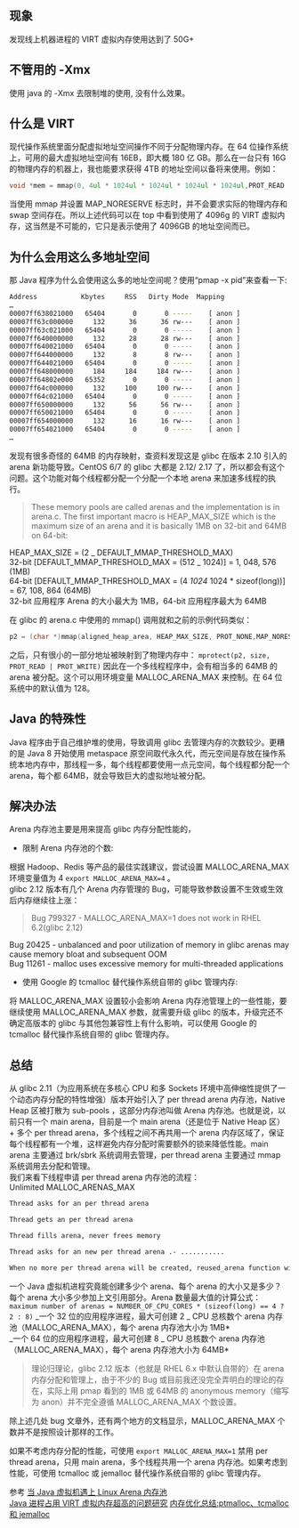## 现象

发现线上机器进程的 VIRT 虚拟内存使用达到了 50G+

## 不管用的 -Xmx

使用 java 的 -Xmx 去限制堆的使用, 没有什么效果。

## 什么是 VIRT

现代操作系统里面分配虚拟地址空间操作不同于分配物理内存。在 64 位操作系统上，可用的最大虚拟地址空间有 16EB，即大概 180 亿 GB。那么在一台只有 16G 的物理内存的机器上，我也能要求获得 4TB 的地址空间以备将来使用。例如：

```c
void *mem = mmap(0, 4ul * 1024ul * 1024ul * 1024ul * 1024ul,PROT_READ | PROT_WRITE, MAP_PRIVATE | MAP_ANONYMOUS | MAP_NORESERVE,-1, 0);
```

当使用 mmap 并设置 MAP_NORESERVE 标志时，并不会要求实际的物理内存和 swap 空间存在。所以上述代码可以在 top 中看到使用了 4096g 的 VIRT 虚拟内存，这当然是不可能的，它只是表示使用了 4096GB 的地址空间而已。

## 为什么会用这么多地址空间

那 Java 程序为什么会使用这么多的地址空间呢？使用“pmap -x pid”来查看一下:

```sh
Address           Kbytes     RSS   Dirty Mode  Mapping
…
00007ff638021000   65404       0       0 -----    [ anon ]
00007ff63c000000     132      36      36 rw---    [ anon ]
00007ff63c021000   65404       0       0 -----    [ anon ]
00007ff640000000     132      28      28 rw---    [ anon ]
00007ff640021000   65404       0       0 -----    [ anon ]
00007ff644000000     132       8       8 rw---    [ anon ]
00007ff644021000   65404       0       0 -----    [ anon ]
00007ff648000000     184     184     184 rw---    [ anon ]
00007ff64802e000   65352       0       0 -----    [ anon ]
00007ff64c000000     132     100     100 rw---    [ anon ]
00007ff64c021000   65404       0       0 -----    [ anon ]
00007ff650000000     132      56      56 rw---    [ anon ]
00007ff650021000   65404       0       0 -----    [ anon ]
00007ff654000000     132      16      16 rw---    [ anon ]
00007ff654021000   65404       0       0 -----    [ anon ]
…
```

发现有很多奇怪的 64MB 的内存映射，查资料发现这是 glibc 在版本 2.10 引入的 arena 新功能导致。CentOS 6/7 的 glibc 大都是 2.12/ 2.17 了，所以都会有这个问题。这个功能对每个线程都分配一个分配一个本地 arena 来加速多线程的执行。

> These memory pools are called arenas and the implementation is in arena.c. The first important macro is HEAP_MAX_SIZE which is the maximum size of an arena and it is basically 1MB on 32-bit and 64MB on 64-bit:

HEAP_MAX_SIZE = (2 _ DEFAULT_MMAP_THRESHOLD_MAX)  
32-bit [DEFAULT_MMAP_THRESHOLD_MAX = (512 _ 1024)] = 1, 048, 576 (1MB)  
64-bit [DEFAULT_MMAP_THRESHOLD_MAX = (4 *1024* 1024 * sizeof(long))] = 67, 108, 864 (64MB)  
32-bit 应用程序 Arena 的大小最大为 1MB，64-bit 应用程序最大为 64MB

在 glibc 的 arena.c 中使用的 mmap() 调用就和之前的示例代码类似：

```c
p2 = (char *)mmap(aligned_heap_area, HEAP_MAX_SIZE, PROT_NONE,MAP_NORESERVE | MAP_ANONYMOUS | MAP_PRIVATE, -1, 0)
```

之后，只有很小的一部分地址被映射到了物理内存中： `mprotect(p2, size, PROT_READ | PROT_WRITE)`
因此在一个多线程程序中，会有相当多的 64MB 的 arena 被分配。这个可以用环境变量 MALLOC_ARENA_MAX 来控制。在 64 位系统中的默认值为 128。

## Java 的特殊性

Java 程序由于自己维护堆的使用，导致调用 glibc 去管理内存的次数较少。更糟的是 Java 8 开始使用 metaspace 原空间取代永久代，而元空间是存放在操作系统本地内存中，那线程一多，每个线程都要使用一点元空间，每个线程都分配一个 arena，每个都 64MB，就会导致巨大的虚拟地址被分配。

## 解决办法

Arena 内存池主要是用来提高 glibc 内存分配性能的，

- 限制 Arena 内存池的个数:

根据 Hadoop、Redis 等产品的最佳实践建议，尝试设置 MALLOC_ARENA_MAX 环境变量值为 4 `export MALLOC_ARENA_MAX=4` 。  
glibc 2.12 版本有几个 Arena 内存管理的 Bug，可能导致参数设置不生效或生效后内存继续往上涨：

> Bug 799327 - MALLOC_ARENA_MAX=1 does not work in RHEL 6.2(glibc 2.12)

Bug 20425 - unbalanced and poor utilization of memory in glibc arenas may cause memory bloat and subsequent OOM  
Bug 11261 - malloc uses excessive memory for multi-threaded applications

- 使用 Google 的 tcmalloc 替代操作系统自带的 glibc 管理内存:

将 MALLOC_ARENA_MAX 设置较小会影响 Arena 内存池管理上的一些性能，要继续使用 MALLOC_ARENA_MAX 参数，就需要升级 glibc 的版本，升级完还不确定高版本的 glibc 与其他包兼容性上有什么影响，可以使用 Google 的 tcmalloc 替代操作系统自带的 glibc 管理内存。

## 总结

从 glibc 2.11（为应用系统在多核心 CPU 和多 Sockets 环境中高伸缩性提供了一个动态内存分配的特性增强）版本开始引入了 per thread arena 内存池，Native Heap 区被打散为 sub-pools ，这部分内存池叫做 Arena 内存池。也就是说，以前只有一个 main arena，目前是一个 main arena（还是位于 Native Heap 区） + 多个 per thread arena，多个线程之间不再共用一个 arena 内存区域了，保证每个线程都有一个堆，这样避免内存分配时需要额外的锁来降低性能。main arena 主要通过 brk/sbrk 系统调用去管理，per thread arena 主要通过 mmap 系统调用去分配和管理。  
我们来看下线程申请 per thread arena 内存池的流程：  
Unlimited MALLOC_ARENAS_MAX

```bash
Thread asks for an per thread arena

Thread gets an per thread arena

Thread fills arena, never frees memory

Thread asks for an new per thread arena .- ...........

When no more per thread arena will be created, reused_arena function will be called to reuse arena already existed.
```

一个 Java 虚拟机进程究竟能创建多少个 arena、每个 arena 的大小又是多少？
每个 arena 大小多少参加上文引用部分。Arena 数量最大值的计算公式： `maximum number of arenas = NUMBER_OF_CPU_CORES * (sizeof(long) == 4 ? 2 : 8)`
_一个 32 位的应用程序进程，最大可创建 2 _ CPU 总核数个 arena 内存池（MALLOC_ARENA_MAX），每个 arena 内存池大小为 1MB\*  
_一个 64 位的应用程序进程，最大可创建 8 _ CPU 总核数个 arena 内存池（MALLOC_ARENA_MAX），每个 arena 内存池大小为 64MB\*

> 理论归理论，glibc 2.12 版本（也就是 RHEL 6.x 中默认自带的）在 arena 内存分配和管理上，由于不少的 Bug 或目前我还没完全弄明白的理论的存在，实际上用 pmap 看到的 1MB 或 64MB 的 anonymous memory（缩写为 anon）并不完全遵循 MALLOC_ARENA_MAX 个数设置。

除上述几处 bug 文章外，还有两个地方的文档显示，MALLOC_ARENA_MAX 个数并不是按照设计那样的工作。

如果不考虑内存分配的性能，可使用 `export MALLOC_ARENA_MAX=1` 禁用 per thread arena，只用 main arena，多个线程共用一个 arena 内存池。如果考虑到性能，可使用 tcmalloc 或 jemalloc 替代操作系统自带的 glibc 管理内存。

参考
[当 Java 虚拟机遇上 Linux Arena 内存池](https://blog.csdn.net/qq_36510261/article/details/78392409)  
[Java 进程占用 VIRT 虚拟内存超高的问题研究](https://www.cnblogs.com/seasonsluo/p/java_virt.html)
[内存优化总结:ptmalloc、tcmalloc 和 jemalloc](http://www.cnhalo.net/2016/06/13/memory-optimize/)
